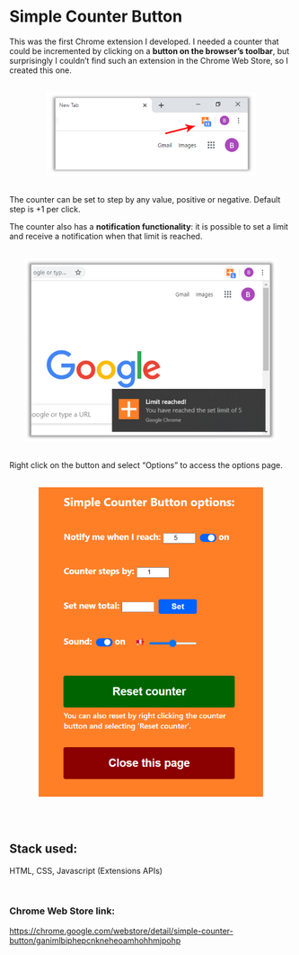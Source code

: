 # Simple Counter Button

This was the first Chrome extension I developed. I needed a counter that could be incremented by clicking on a **button on the browser’s toolbar**, but surprisingly I couldn’t find such an extension in the Chrome Web Store, so I created this one.

<br/>
<div align="center" >
  <img src="Docs/Screenshots/simple_counter_button.PNG" alt="Simple Counter Button screenshot 1" width="375px">
</div>
<br/>

The counter can be set to step by any value, positive or negative. Default step is +1 per click.

The counter also has a **notification functionality**: it is possible to set a limit and receive a notification when that limit is reached.

<br/>
<div align="center" >
  <img src="Docs/Screenshots/simple_counter_button_notification.PNG" alt="Simple Counter Button screenshot notification" width="450px">
</div>
<br/>

Right click on the button and select “Options” to access the options page.

<br/>
<div align="center" >
  <img src="Docs/Screenshots/simple_counter_button_options_new.PNG" alt="Simple Counter Button screenshot options" width="400px">
</div>
<br/>  
  
&nbsp;  

## Stack used:

HTML, CSS, Javascript (Extensions APIs)

&nbsp;
  
### Chrome Web Store link: 

https://chrome.google.com/webstore/detail/simple-counter-button/ganimlbiphepcnkneheoamhohhmjpohp
